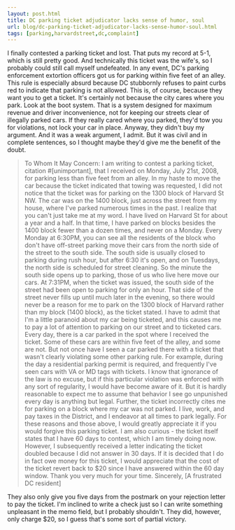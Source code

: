```yaml
---
layout: post.html
title: DC parking ticket adjudicator lacks sense of humor, soul
url: blog/dc-parking-ticket-adjudicator-lacks-sense-humor-soul.html
tags: [parking,harvardstreet,dc,complaint]
---
```

I finally contested a parking ticket and lost. That puts my record at 5-1, which is still pretty good. And technically this ticket was the wife's, so I probably could still call myself undefeated. In any event, DC's parking enforcement extortion officers got us for parking within five feet of an alley. This rule is especially absurd because DC stubbornly refuses to paint curbs red to indicate that parking is not allowed. This is, of course, because they want you to get a ticket. It's certainly not because the city cares where you park. Look at the boot system. That is a system designed for maximum revenue and driver inconvenience, not for keeping our streets clear of illegally parked cars. If they really cared where you parked, they'd tow you for violations, not lock your car in place. Anyway, they didn't buy my argument. And it was a weak argument, I admit. But it was civil and in complete sentences, so I thought maybe they'd give me the benefit of the doubt. 

> To Whom It May Concern: I am writing to contest a parking ticket, citation #[unimportant], that I received on Monday, July 21st, 2008, for parking less than five feet from an alley. In my haste to move the car because the ticket indicated that towing was requested, I did not notice that the ticket was for parking on the 1300 block of Harvard St NW. The car was on the 1400 block, just across the street from my house, where I've parked numerous times in the past. I realize that you can't just take me at my word. I have lived on Harvard St for about a year and a half. In that time, I have parked on blocks besides the 1400 block fewer than a dozen times, and never on a Monday. Every Monday at 6:30PM, you can see all the residents of the block who don't have off-street parking move their cars from the north side of the street to the south side. The south side is usually closed to parking during rush hour, but after 6:30 it's open, and on Tuesdays, the north side is scheduled for street cleaning. So the minute the south side opens up to parking, those of us who live here move our cars. At 7:31PM, when the ticket was issued, the south side of the street had been open to parking for only an hour. That side of the street never fills up until much later in the evening, so there would never be a reason for me to park on the 1300 block of Harvard rather than my block (1400 block), as the ticket stated. I have to admit that I'm a little paranoid about my car being ticketed, and this causes me to pay a lot of attention to parking on our street and to ticketed cars. Every day, there is a car parked in the spot where I received the ticket. Some of these cars are within five feet of the alley, and some are not. But not once have I seen a car parked there with a ticket that wasn't clearly violating some other parking rule. For example, during the day a residential parking permit is required, and frequently I've seen cars with VA or MD tags with tickets. I know that ignorance of the law is no excuse, but if this particular violation was enforced with any sort of regularity, I would have become aware of it. But it is hardly reasonable to expect me to assume that behavior I see go unpunished every day is anything but legal. Further, the ticket incorrectly cites me for parking on a block where my car was not parked. I live, work, and pay taxes in the District, and I endeavor at all times to park legally. For these reasons and those above, I would greatly appreciate it if you would forgive this parking ticket. I am also curious - the ticket itself states that I have 60 days to contest, which I am timely doing now. However, I subsequently received a letter indicating the ticket doubled because I did not answer in 30 days. If it is decided that I do in fact owe money for this ticket, I would appreciate that the cost of the ticket revert back to $20 since I have answered within the 60 day window. Thank you very much for your time. Sincerely, [A frustrated DC resident] 

They also only give you five days from the postmark on your rejection letter to pay the ticket. I'm inclined to write a check just so I can write something unpleasant in the memo field, but I probably shouldn't. They did, however, only charge $20, so I guess that's some sort of partial victory.
